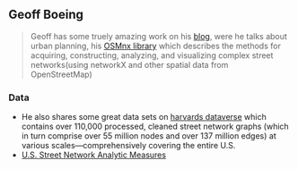 ## Geoff Boeing
> Geoff has some truely amazing work on his [blog](https://geoffboeing.com/publications/), were he talks about urban planning, his 
[OSMnx library]() which describes the methods for acquiring, constructing, analyzing, and visualizing complex street 
networks(using networkX and other spatial data from OpenStreetMap)
### Data
- He also shares some great data sets on [harvards dataverse](https://dataverse.harvard.edu/dataset.xhtml?persistentId=doi:10.7910/DVN/CUWWYJ) which contains over 110,000 processed, cleaned street network graphs (which in turn comprise over 55 million nodes and over 137 million edges) at various scales—comprehensively covering the entire U.S.
- [U.S. Street Network Analytic Measures](https://dataverse.harvard.edu/dataset.xhtml?persistentId=doi:10.7910/DVN/F5UNSK)
